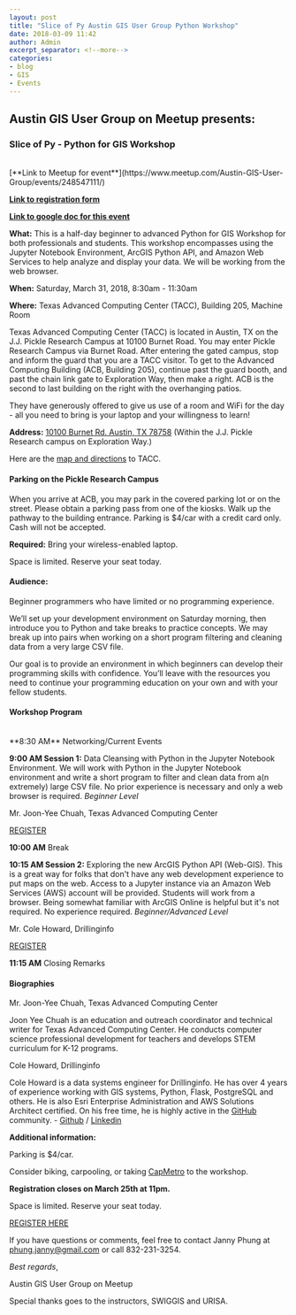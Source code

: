 ```yaml
---
layout: post
title: "Slice of Py Austin GIS User Group Python Workshop"
date: 2018-03-09 11:42
author: Admin
excerpt_separator: <!--more-->
categories:
- blog
- GIS
- Events
---
```

## Austin GIS User Group on Meetup presents:

### Slice of Py - Python for GIS Workshop
<br>
[**Link to Meetup for event**](https://www.meetup.com/Austin-GIS-User-Group/events/248547111/)

[**Link to registration form**](https://docs.google.com/forms/d/e/1FAIpQLSfQqzUeqPlJZODsqkoYs3Gmoyn7HK-_u3DjHc0fmHrCaSQP-Q/viewform)

[**Link to google doc for this event**](https://docs.google.com/document/d/107C-COmget0N1Zw4GAeclmZGg5iQ73MT3hGo4i9MUZY/edit#)

**What:** This is a half-day beginner to advanced Python for GIS Workshop for both professionals and students. This workshop encompasses using the Jupyter Notebook Environment, ArcGIS Python API, and Amazon Web Services to help analyze and display your data. We will be working from the web browser.

**When:** Saturday, March 31, 2018, 8:30am - 11:30am

**Where:** Texas Advanced Computing Center (TACC), Building 205, Machine Room

<!--more-->

Texas Advanced Computing Center (TACC) is located in Austin, TX on the J.J. Pickle Research Campus at 10100 Burnet Road. You may enter Pickle Research Campus via Burnet Road. After entering the gated campus, stop and inform the guard that you are a TACC visitor. To get to the Advanced Computing Building (ACB, Building 205), continue past the guard booth, and past the chain link gate to Exploration Way, then make a right. ACB is the second to last building on the right with the overhanging patios.

They have generously offered to give us use of a room and WiFi for the day - all you need to bring is your laptop and your willingness to learn!

**Address:** [10100 Burnet Rd. Austin, TX 78758](https://goo.gl/maps/pd95KtHQQUp) (Within the J.J. Pickle Research campus on Exploration Way.)

Here are the [map and directions](https://www.tacc.utexas.edu/about/contact) to TACC.

#### **Parking on the Pickle Research Campus**

When you arrive at ACB, you may park in the covered parking lot or on the street. Please obtain a parking pass from one of the kiosks. Walk up the pathway to the building entrance.
Parking is $4/car with a credit card only. Cash will not be accepted.

**Required:** Bring your wireless-enabled laptop.

Space is limited. Reserve your seat today.

#### **Audience:**

Beginner programmers who have limited or no programming experience.

We’ll set up your development environment on Saturday morning, then introduce you to Python and take breaks to practice concepts. We may break up into pairs when working on a short program filtering and cleaning data from a very large CSV file.

Our goal is to provide an environment in which beginners can develop their programming skills with confidence. You’ll leave with the resources you need to continue your programming education on your own and with your fellow students.

#### **Workshop Program**
<br>
**8:30 AM** Networking/Current Events

**9:00 AM Session 1:** Data Cleansing with Python in the Jupyter Notebook Environment.
We will work with Python in the Jupyter Notebook environment and write a short program to filter and clean data from a(n extremely) large CSV file. No prior experience is necessary and only a web browser is required. *Beginner Level*

Mr. Joon-Yee Chuah, Texas Advanced Computing Center

[REGISTER](https://docs.google.com/forms/d/e/1FAIpQLSfQqzUeqPlJZODsqkoYs3Gmoyn7HK-_u3DjHc0fmHrCaSQP-Q/viewform)

**10:00 AM** Break

**10:15 AM Session 2:** Exploring the new ArcGIS Python API (Web-GIS). This is a great way for folks that don't have any web development experience to put maps on the web. Access to a Jupyter instance via an Amazon Web Services (AWS) account will be provided. Students will work from a browser. Being somewhat familiar with ArcGIS Online is helpful but it's not required. No experience required. *Beginner/Advanced Level*

Mr. Cole Howard, Drillinginfo

[REGISTER](https://docs.google.com/forms/d/e/1FAIpQLSfQqzUeqPlJZODsqkoYs3Gmoyn7HK-_u3DjHc0fmHrCaSQP-Q/viewform)

**11:15 AM** Closing Remarks

#### **Biographies**

Mr. Joon-Yee Chuah, Texas Advanced Computing Center

Joon Yee Chuah is an education and outreach coordinator and technical writer for Texas Advanced Computing Center. He conducts computer science professional development for teachers and develops STEM curriculum for K-12 programs.

Cole Howard, Drillinginfo

Cole Howard is a data systems engineer for Drillinginfo. He has over 4 years of experience working with GIS systems, Python, Flask, PostgreSQL and others. He is also Esri Enterprise Administration and AWS Solutions Architect certified. On his free time, he is highly active in the [GitHub](https://github.com) community. -
[Github](https://github.com/wchatx) / [Linkedin](https://www.linkedin.com/in/cole-howard-977aa111/)  

**Additional information:**

Parking is $4/car.

Consider biking, carpooling, or taking [CapMetro](http://www.capmetro.org/planner) to the workshop.

**Registration closes on March 25th at 11pm.**

Space is limited. Reserve your seat today.

[REGISTER HERE](https://docs.google.com/forms/d/e/1FAIpQLSfQqzUeqPlJZODsqkoYs3Gmoyn7HK-_u3DjHc0fmHrCaSQP-Q/viewform)

If you have questions or comments, feel free to contact Janny Phung at [phung.janny@gmail.com](mailto:phung.janny@gmail.com) or call 832-231-3254.

*Best regards*,

Austin GIS User Group on Meetup

Special thanks goes to the instructors, SWIGGIS and URISA.
